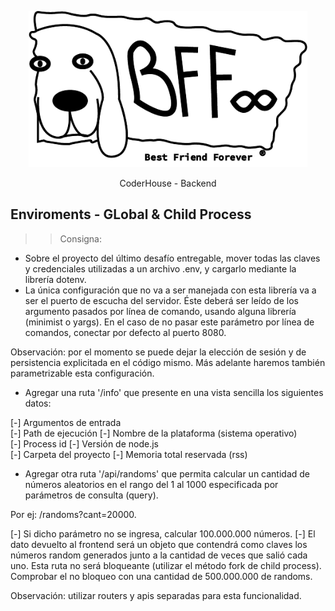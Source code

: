 <p align="center">
  <p align="center">    
    <img src="https://github.com/JesusRamirezGamarra/signature/blob/main/public/img/Logo_Negro.png" alt="BFFs" height="250">    
  </p>
  <p align="center">
       CoderHouse - Backend
  </p>
</p>

## Enviroments - GLobal & Child Process
>> Consigna:
* Sobre el proyecto del último desafío entregable, mover todas las claves y credenciales utilizadas a un archivo .env, y cargarlo mediante la librería dotenv.
* La única configuración que no va a ser manejada con esta librería va a ser el puerto de escucha del servidor. Éste deberá ser leído de los argumento pasados por línea de comando, usando alguna librería (minimist o yargs). En el caso de no pasar este parámetro por línea de comandos, conectar por defecto al puerto 8080.

Observación: por el momento se puede dejar la elección de sesión y de persistencia explicitada en el código mismo. Más adelante haremos también parametrizable esta configuración.

* Agregar una ruta '/info' que presente en una vista sencilla los siguientes datos:
  
[-] Argumentos de entrada                                       
[-] Path de ejecución
[-] Nombre de la plataforma (sistema operativo)       
[-] Process id
[-] Versión de node.js                                               
[-] Carpeta del proyecto
[-] Memoria total reservada (rss)

* Agregar otra ruta '/api/randoms' que permita calcular un cantidad de números aleatorios en el rango del 1 al 1000 especificada por parámetros de consulta (query).
  
Por ej: /randoms?cant=20000.

 [-] Si dicho parámetro no se ingresa, calcular 100.000.000 números.
 [-] El dato devuelto al frontend será un objeto que contendrá como claves los números random generados junto a la cantidad de veces que salió cada uno. Esta ruta no será bloqueante (utilizar el método fork de child process). Comprobar el no bloqueo con una cantidad de 500.000.000 de randoms.

Observación: utilizar routers y apis separadas para esta funcionalidad.

